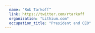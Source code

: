 ```yaml
---
  name: "Rob Tarkoff"
  link: https://twitter.com/rtarkoff
  organization: "Lithium.com"
  occupation_title: "President and CEO"
---
```

